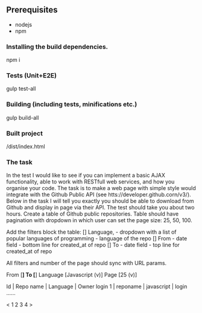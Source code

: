 ## Prerequisites
- nodejs
- npm

### Installing the build dependencies.
npm i

### Tests (Unit+E2E)
gulp test-all

### Building (including tests, minifications etc.)
gulp build-all 

### Built project
/dist/index.html


### The task

In the test I would like to see if you can implement a basic AJAX functionality, able to work with RESTfull web services, and how you organise your code. 
The task is to make a web page with simple style would integrate with the Github Public API (see htts://developer.github.corn/v3/). 
Below in the task I will tell you exactly you should be able to download from Github and display in page via their API. 
The test should take you about two hours.
Create a table of Github public repositories. Table should have pagination with dropdown in which user can set the page size: 25, 50, 100.

Add the filters block the table:
[] Language, - dropdown with a list of popular languages of programming - language of the repo
[] From - date field - bottom line for created_at of repo
[] To - date field - top line for created_at of repo

All filters and number of the page should sync with URL params. 

From [__] To [__] Language [Javascript (v)] Page [25 (v)]

Id  | Repo name | Language    | Owner login
1   | reponame  | javascript  | login
......

< 1 2 3 4 >                 
